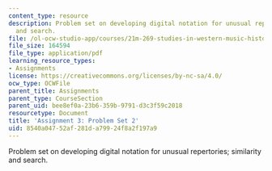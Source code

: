 ```yaml
---
content_type: resource
description: Problem set on developing digital notation for unusual repertories; similarity
  and search.
file: /ol-ocw-studio-app/courses/21m-269-studies-in-western-music-history-quantitative-and-computational-approaches-to-music-history-spring-2012/8540a04752af281da79924f8a2f197a9_MIT21M_269S12_pset2.pdf
file_size: 164594
file_type: application/pdf
learning_resource_types:
- Assignments
license: https://creativecommons.org/licenses/by-nc-sa/4.0/
ocw_type: OCWFile
parent_title: Assignments
parent_type: CourseSection
parent_uid: bee8ef0a-23b6-359b-9791-d3c3f59c2018
resourcetype: Document
title: 'Assignment 3: Problem Set 2'
uid: 8540a047-52af-281d-a799-24f8a2f197a9
---
```

Problem set on developing digital notation for unusual repertories; similarity and search.